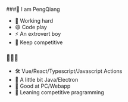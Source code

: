 ###👋 I am PengQiang 

- 🤔 Working hard
- 😄 Code play
- ⚡ An extrovert boy
- :battery: Keep competitive

### 🚀🚀🚀
- :hammer_and_wrench: Vue/React/Typescript/Javascript Actions
- :wrench: A little bit Java/Electron
- :bow_and_arrow: Good at PC/Webapp
- :battery: Leaning competitive pragramming



